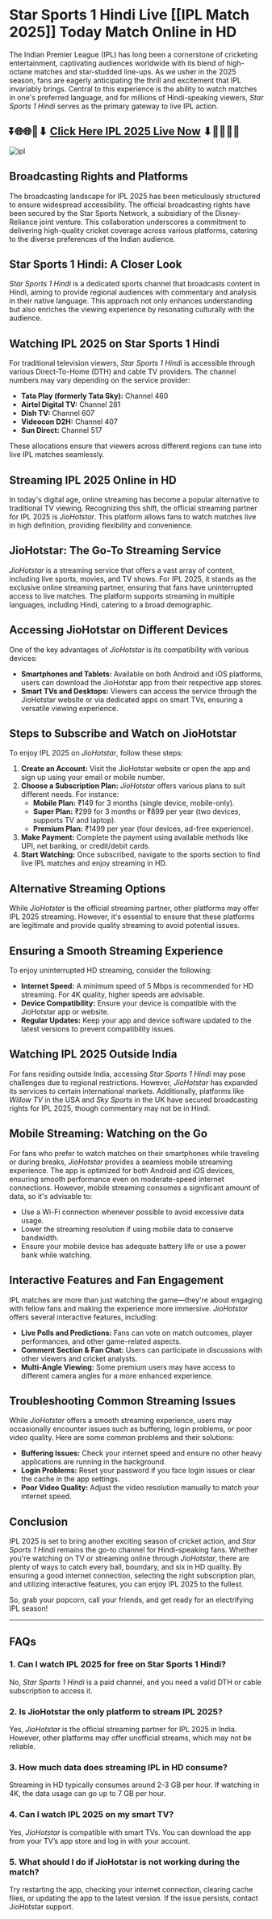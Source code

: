 # Star Sports 1 Hindi Live [[IPL Match 2025]] Today Match Online in HD

The Indian Premier League (IPL) has long been a cornerstone of cricketing entertainment, captivating audiences worldwide with its blend of high-octane matches and star-studded line-ups. As we usher in the 2025 season, fans are eagerly anticipating the thrill and excitement that IPL invariably brings. Central to this experience is the ability to watch matches in one's preferred language, and for millions of Hindi-speaking viewers, *Star Sports 1 Hindi* serves as the primary gateway to live IPL action.

## ⏬🌐🌐📌⬇ [Click Here IPL 2025 Live Now](https://ptvsportshd.net/star-sports-1-hindi-hd/) ⬇📌🌐🌐⏬

![ipl](https://github.com/user-attachments/assets/9ae3508d-f192-40fc-a7a6-fec3d93b834b)

## Broadcasting Rights and Platforms

The broadcasting landscape for IPL 2025 has been meticulously structured to ensure widespread accessibility. The official broadcasting rights have been secured by the Star Sports Network, a subsidiary of the Disney-Reliance joint venture. This collaboration underscores a commitment to delivering high-quality cricket coverage across various platforms, catering to the diverse preferences of the Indian audience.

## Star Sports 1 Hindi: A Closer Look

*Star Sports 1 Hindi* is a dedicated sports channel that broadcasts content in Hindi, aiming to provide regional audiences with commentary and analysis in their native language. This approach not only enhances understanding but also enriches the viewing experience by resonating culturally with the audience.

## Watching IPL 2025 on Star Sports 1 Hindi

For traditional television viewers, *Star Sports 1 Hindi* is accessible through various Direct-To-Home (DTH) and cable TV providers. The channel numbers may vary depending on the service provider:

- **Tata Play (formerly Tata Sky):** Channel 460
- **Airtel Digital TV:** Channel 281
- **Dish TV:** Channel 607
- **Videocon D2H:** Channel 407
- **Sun Direct:** Channel 517

These allocations ensure that viewers across different regions can tune into live IPL matches seamlessly.

## Streaming IPL 2025 Online in HD

In today's digital age, online streaming has become a popular alternative to traditional TV viewing. Recognizing this shift, the official streaming partner for IPL 2025 is *JioHotstar*. This platform allows fans to watch matches live in high definition, providing flexibility and convenience.

## JioHotstar: The Go-To Streaming Service

*JioHotstar* is a streaming service that offers a vast array of content, including live sports, movies, and TV shows. For IPL 2025, it stands as the exclusive online streaming partner, ensuring that fans have uninterrupted access to live matches. The platform supports streaming in multiple languages, including Hindi, catering to a broad demographic.

## Accessing JioHotstar on Different Devices

One of the key advantages of *JioHotstar* is its compatibility with various devices:

- **Smartphones and Tablets:** Available on both Android and iOS platforms, users can download the JioHotstar app from their respective app stores.
- **Smart TVs and Desktops:** Viewers can access the service through the JioHotstar website or via dedicated apps on smart TVs, ensuring a versatile viewing experience.

## Steps to Subscribe and Watch on JioHotstar

To enjoy IPL 2025 on *JioHotstar*, follow these steps:

1. **Create an Account:** Visit the JioHotstar website or open the app and sign up using your email or mobile number.
2. **Choose a Subscription Plan:** *JioHotstar* offers various plans to suit different needs. For instance:
   - **Mobile Plan:** ₹149 for 3 months (single device, mobile-only).
   - **Super Plan:** ₹299 for 3 months or ₹899 per year (two devices, supports TV and laptop).
   - **Premium Plan:** ₹1499 per year (four devices, ad-free experience).
3. **Make Payment:** Complete the payment using available methods like UPI, net banking, or credit/debit cards.
4. **Start Watching:** Once subscribed, navigate to the sports section to find live IPL matches and enjoy streaming in HD.

## Alternative Streaming Options

While *JioHotstar* is the official streaming partner, other platforms may offer IPL 2025 streaming. However, it's essential to ensure that these platforms are legitimate and provide quality streaming to avoid potential issues.

## Ensuring a Smooth Streaming Experience

To enjoy uninterrupted HD streaming, consider the following:

- **Internet Speed:** A minimum speed of 5 Mbps is recommended for HD streaming. For 4K quality, higher speeds are advisable.
- **Device Compatibility:** Ensure your device is compatible with the JioHotstar app or website.
- **Regular Updates:** Keep your app and device software updated to the latest versions to prevent compatibility issues.

## Watching IPL 2025 Outside India

For fans residing outside India, accessing *Star Sports 1 Hindi* may pose challenges due to regional restrictions. However, *JioHotstar* has expanded its services to certain international markets. Additionally, platforms like *Willow TV* in the USA and *Sky Sports* in the UK have secured broadcasting rights for IPL 2025, though commentary may not be in Hindi.

## Mobile Streaming: Watching on the Go

For fans who prefer to watch matches on their smartphones while traveling or during breaks, *JioHotstar* provides a seamless mobile streaming experience. The app is optimized for both Android and iOS devices, ensuring smooth performance even on moderate-speed internet connections. However, mobile streaming consumes a significant amount of data, so it's advisable to:  

- Use a Wi-Fi connection whenever possible to avoid excessive data usage.  
- Lower the streaming resolution if using mobile data to conserve bandwidth.  
- Ensure your mobile device has adequate battery life or use a power bank while watching.  

## Interactive Features and Fan Engagement

IPL matches are more than just watching the game—they're about engaging with fellow fans and making the experience more immersive. *JioHotstar* offers several interactive features, including:

- **Live Polls and Predictions:** Fans can vote on match outcomes, player performances, and other game-related aspects.
- **Comment Section & Fan Chat:** Users can participate in discussions with other viewers and cricket analysts.
- **Multi-Angle Viewing:** Some premium users may have access to different camera angles for a more enhanced experience.

## Troubleshooting Common Streaming Issues

While *JioHotstar* offers a smooth streaming experience, users may occasionally encounter issues such as buffering, login problems, or poor video quality. Here are some common problems and their solutions:

- **Buffering Issues:** Check your internet speed and ensure no other heavy applications are running in the background.
- **Login Problems:** Reset your password if you face login issues or clear the cache in the app settings.
- **Poor Video Quality:** Adjust the video resolution manually to match your internet speed.

## Conclusion

IPL 2025 is set to bring another exciting season of cricket action, and *Star Sports 1 Hindi* remains the go-to channel for Hindi-speaking fans. Whether you're watching on TV or streaming online through *JioHotstar*, there are plenty of ways to catch every ball, boundary, and six in HD quality. By ensuring a good internet connection, selecting the right subscription plan, and utilizing interactive features, you can enjoy IPL 2025 to the fullest.

So, grab your popcorn, call your friends, and get ready for an electrifying IPL season!

---

## FAQs

### 1. Can I watch IPL 2025 for free on Star Sports 1 Hindi?
No, *Star Sports 1 Hindi* is a paid channel, and you need a valid DTH or cable subscription to access it.

### 2. Is JioHotstar the only platform to stream IPL 2025?
Yes, *JioHotstar* is the official streaming partner for IPL 2025 in India. However, other platforms may offer unofficial streams, which may not be reliable.

### 3. How much data does streaming IPL in HD consume?
Streaming in HD typically consumes around 2-3 GB per hour. If watching in 4K, the data usage can go up to 7 GB per hour.

### 4. Can I watch IPL 2025 on my smart TV?
Yes, *JioHotstar* is compatible with smart TVs. You can download the app from your TV’s app store and log in with your account.

### 5. What should I do if JioHotstar is not working during the match?
Try restarting the app, checking your internet connection, clearing cache files, or updating the app to the latest version. If the issue persists, contact JioHotstar support.

